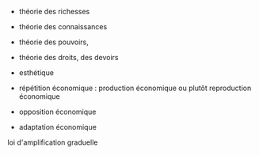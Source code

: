 
- théorie des richesses
- théorie des connaissances
- théorie des pouvoirs,
- théorie des droits, des devoirs
- esthétique

- répétition économique : production économique ou plutôt reproduction économique
- opposition économique
- adaptation économique

loi d'amplification graduelle
